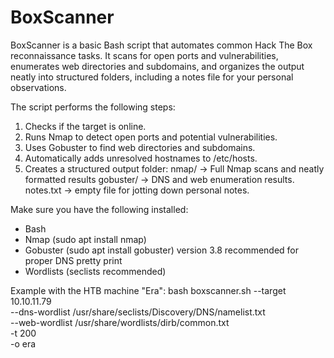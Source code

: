 # BoxScanner
BoxScanner is a basic Bash script that automates common Hack The Box reconnaissance tasks. It scans for open ports and vulnerabilities, enumerates web directories and subdomains, and organizes the output neatly into structured folders, including a notes file for your personal observations.

The script performs the following steps:
  1) Checks if the target is online.
  2) Runs Nmap to detect open ports and potential vulnerabilities.
  3) Uses Gobuster to find web directories and subdomains.
  4) Automatically adds unresolved hostnames to /etc/hosts.
  5) Creates a structured output folder:
        nmap/ → Full Nmap scans and neatly formatted results
        gobuster/ → DNS and web enumeration results.
        notes.txt → empty file for jotting down personal notes.

Make sure you have the following installed:
  - Bash
  - Nmap (sudo apt install nmap)
  - Gobuster (sudo apt install gobuster) version 3.8 recommended for proper DNS pretty print
  - Wordlists (seclists recommended)

Example with the HTB machine "Era": 
bash boxscanner.sh --target 10.10.11.79 \
                  --dns-wordlist /usr/share/seclists/Discovery/DNS/namelist.txt \
                  --web-wordlist /usr/share/wordlists/dirb/common.txt \
                  -t 200 \
                  -o era              
